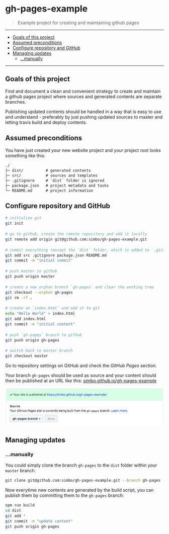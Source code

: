 gh-pages-example
================

  > Example project for creating and maintaining github pages

---

<!-- TOC -->

- [Goals of this project](#goals-of-this-project)
- [Assumed preconditions](#assumed-preconditions)
- [Configure repository and GitHub](#configure-repository-and-github)
- [Managing updates](#managing-updates)
  - […manually](#manually)

<!-- /TOC -->

---


## Goals of this project

Find and document a clean and convenient strategy to create and maintain a
github pages project where sources and generated contents are separate
branches.

Publishing updated contents should be handled in a way that is easy to
use and understand - preferably by just pushing updated sources to master and
letting travis build and deploy contents.


## Assumed preconditions

You have just created your new website project and your project root looks
something like this:

```
./
├─ dist/          # generated contents
├─ src/           # sources and templates
├─ .gitignore     # `dist` folder is ignored
├─ package.json   # project metadata and tasks
└─ README.md      # project information
```


## Configure repository and GitHub

``` sh
# initialize git
git init

# go to github, create the remote repository and add it locally
git remote add origin git@github.com:simbo/gh-pages-example.git

# commit everything (except the `dist` folder, which is added to `.gitignore`)
git add src .gitignore package.json README.md
git commit -m "initial commit"

# push master to github
git push origin master

# create a new orphan branch `gh-pages` and clear the working tree
git checkout --orphan gh-pages
git rm -rf .

# create an `index.html` and add it to git
echo "Hello World" > index.html
git add index.html
git commit -m "initial content"

# push `gh-pages` branch to github
git push origin gh-pages

# switch back to master branch
git checkout master
```

Go to repository settings on GitHub and check the *GitHub Pages* section.

Your branch `gh-pages` should be used as source and your content should then be
published at an URL like this: [simbo.github.io/gh-pages-example](https://simbo.github.io/gh-pages-example/)

![GitHub Pages Settings Example](./gh-pages-settings.png)


## Managing updates


### …manually

You could simply clone the branch `gh-pages` to the `dist` folder within your
`master` branch.

``` sh
git clone git@github.com:simbo/gh-pages-example.git --branch gh-pages --single-branch dist
```

Now everytime new contents are generated by the build script, you can publish
them by committing them to the `gh-pages` branch:

``` sh
npm run build
cd dist
git add *
git commit -m "update content"
git push origin gh-pages
```
